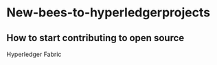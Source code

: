 # New-bees-to-hyperledgerprojects
## How to start contributing to open source


 Hyperledger Fabric
